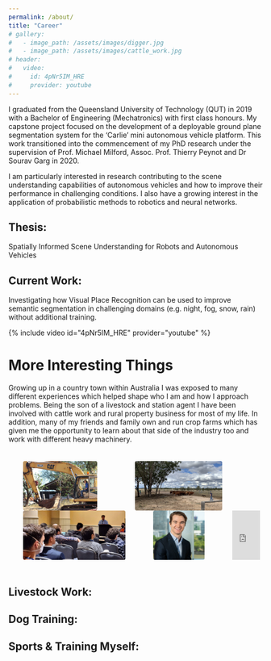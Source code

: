 ```yaml
---
permalink: /about/
title: "Career"
# gallery:
#   - image_path: /assets/images/digger.jpg
#   - image_path: /assets/images/cattle_work.jpg
# header:
#   video:
#     id: 4pNr5IM_HRE
#     provider: youtube
---
```

<!-- # Career: -->
I graduated from the Queensland University of Technology (QUT) in 2019 with a Bachelor of Engineering (Mechatronics) with first class honours. My capstone project focused on the development of a deployable ground plane segmentation system for the ‘Carlie’ mini autonomous vehicle platform. This work transitioned into the commencement of my PhD research under the supervision of Prof. Michael Milford, Assoc. Prof. Thierry Peynot and Dr Sourav Garg in 2020.

I am particularly interested in research contributing to the scene understanding capabilities of autonomous vehicles and how to improve their performance in challenging conditions. I also have a growing interest in the application of probabilistic methods to robotics and neural networks.

## Thesis:
Spatially Informed Scene Understanding for Robots and Autonomous Vehicles
## Current Work:
Investigating how Visual Place Recognition can be used to improve semantic segmentation in challenging domains (e.g. night, fog, snow, rain) without additional training.

{% include video id="4pNr5IM_HRE" provider="youtube" %}

# More Interesting Things
Growing up in a country town within Australia I was exposed to many different experiences which helped shape who I am and how I approach problems. Being the son of a livestock and station agent I have been involved with cattle work and rural property business for most of my life. In addition, many of my friends and family own and run crop farms which has given me the opportunity to learn about that side of the industry too and work with different heavy machinery.

<!-- |![Digger](/assets/images/digger.jpg){:class="img-responsive"}|![cows](/assets/images/cattle_work.jpg){:class="img-responsive"}| -->
<!-- {% include gallery caption="This is a sample gallery with **Markdown support**." %} -->

<style>
    .container {
        padding: 0.5em 1%;
        }
    .heading-text {
        margin-bottom: 2rem;
        font-size: 2rem;
        }
    .heading-text span {
        font-weight: 100;
        }
    ul {
        list-style: none;
        }
    .image-gallery {
        display: flex;
        flex-wrap: wrap;
        gap: 0em;
        }
    .image-gallery > li {
        flex: 1 1 auto;
        /* flex: auto; */
        height: 7em;
        cursor: pointer;
        position: relative;
        margin: 0em 0;
        }
    /* .image-gallery::after {
        content: "";
        flex-grow: 999;
        } */
    .image-gallery li img {
        object-fit: cover;
        /* width: 85%;
        height: 85%; */
        max-height: 100%;
        width: auto;
        vertical-align: middle;
        border-radius: 0.25em;
        }
    .image-gallery li iframe {
        object-fit: cover;
        position: absolute;
        top: 0;
        left: 0;
        height: 100%;
        width: auto;
        max-width: 100%;
        vertical-align: middle;
        }
    .image-gallery li:hover .overlay {
        transform: scale(1);
        }
</style>

<div class="container">
  <!-- heading text -->
  <ul class="image-gallery">
    <li>
      <img src="/assets/images/digger.jpg" alt="" />
    </li>
    <li>
      <img src="/assets/images/cattle_work.jpg" alt="" />
    </li>
    <li>
      <img src="/assets/images/Presenting.jpg" alt="" />
    </li>
    <li>
      <img src="/assets/images/QUT_Day4_Low_Resolution.jpg" alt="" />
    </li>
    <li>
      <iframe src="https://www.youtube.com/embed/4pNr5IM_HRE" frameborder="0"></iframe>
    </li>
  </ul>
</div>


## Livestock Work:

## Dog Training:

## Sports & Training Myself: